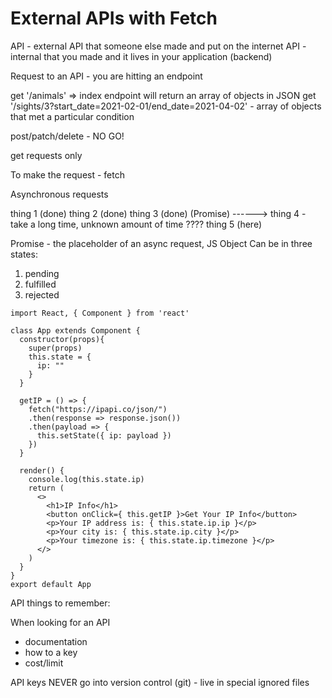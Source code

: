 # External APIs with Fetch


API - external API that someone else made and put on the internet
API - internal that you made and it lives in your application (backend)

Request to an API - you are hitting an endpoint

get '/animals' => index endpoint will return an array of objects in JSON
get '/sights/3?start_date=2021-02-01/end_date=2021-04-02' - array of objects that met a particular condition

post/patch/delete - NO GO!

get requests only


To make the request - fetch

Asynchronous requests

thing 1 (done)
thing 2 (done)
thing 3 (done)
(Promise)         ------> thing 4 - take a long time, unknown amount of time ????
thing 5 (here)


Promise - the placeholder of an async request, JS Object
Can be in three states:
1) pending
2) fulfilled
3) rejected



```
import React, { Component } from 'react'

class App extends Component {
  constructor(props){
    super(props)
    this.state = {
      ip: ""
    }
  }

  getIP = () => {
    fetch("https://ipapi.co/json/")
    .then(response => response.json())
    .then(payload => {
      this.setState({ ip: payload })
    })
  }

  render() {
    console.log(this.state.ip)
    return (
      <>
        <h1>IP Info</h1>
        <button onClick={ this.getIP }>Get Your IP Info</button>
        <p>Your IP address is: { this.state.ip.ip }</p>
        <p>Your city is: { this.state.ip.city }</p>
        <p>Your timezone is: { this.state.ip.timezone }</p>
      </>
    )
  }
}
export default App
```



API things to remember:

When looking for an API
- documentation
- how to a key
- cost/limit

API keys NEVER go into version control (git) - live in special ignored files
